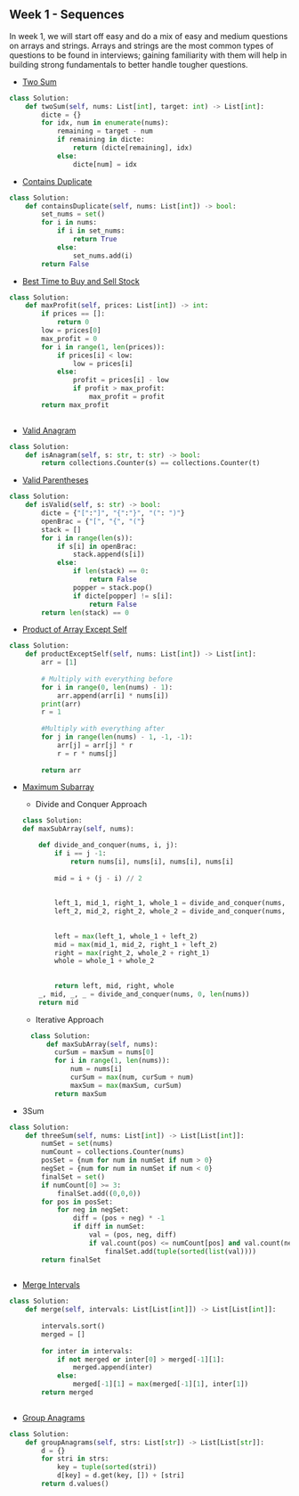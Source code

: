 ## Week 1 - Sequences
In week 1, we will start off easy and do a mix of easy and medium questions on arrays and strings. 
Arrays and strings are the most common types of questions to be found in interviews; gaining familiarity with them will help in building strong fundamentals to better handle tougher questions.


-  [Two Sum](https://leetcode.com/problems/two-sum)
```python
class Solution:
    def twoSum(self, nums: List[int], target: int) -> List[int]:
        dicte = {}
        for idx, num in enumerate(nums):
            remaining = target - num
            if remaining in dicte:
                return (dicte[remaining], idx)
            else:
                dicte[num] = idx
```


-  [Contains Duplicate](https://leetcode.com/problems/contains-duplicate)

```python
class Solution:
    def containsDuplicate(self, nums: List[int]) -> bool:
        set_nums = set()
        for i in nums:
            if i in set_nums:
                return True
            else:
                set_nums.add(i)
        return False
```

- [Best Time to Buy and Sell Stock](https://leetcode.com/problems/best-time-to-buy-and-sell-stock)

```python
class Solution:
    def maxProfit(self, prices: List[int]) -> int:
        if prices == []:
            return 0
        low = prices[0]
        max_profit = 0
        for i in range(1, len(prices)):
            if prices[i] < low:
                low = prices[i]
            else:
                profit = prices[i] - low
                if profit > max_profit:
                    max_profit = profit
        return max_profit
                
```


- [Valid Anagram](https://leetcode.com/problems/valid-anagram/)

```python
class Solution:
    def isAnagram(self, s: str, t: str) -> bool:
        return collections.Counter(s) == collections.Counter(t)
```


- [Valid Parentheses](https://leetcode.com/problems/valid-anagram)
```python
class Solution:
    def isValid(self, s: str) -> bool:
        dicte = {"[":"]", "{":"}", "(": ")"}
        openBrac = {"[", "{", "("}
        stack = []
        for i in range(len(s)):
            if s[i] in openBrac:
                stack.append(s[i])
            else:
                if len(stack) == 0:
                    return False
                popper = stack.pop()
                if dicte[popper] != s[i]:
                    return False
        return len(stack) == 0
```

- [Product of Array Except Self](https://leetcode.com/problems/product-of-array-except-self)
```python
class Solution:
    def productExceptSelf(self, nums: List[int]) -> List[int]:
        arr = [1]
        
        # Multiply with everything before
        for i in range(0, len(nums) - 1):
            arr.append(arr[i] * nums[i])
        print(arr)
        r = 1
        
        #Multiply with everything after
        for j in range(len(nums) - 1, -1, -1):
            arr[j] = arr[j] * r
            r = r * nums[j]
        
        return arr
```


- [Maximum Subarray](https://leetcode.com/problems/maximum-subarray)

    - Divide and Conquer Approach
    ```python
  class Solution:
    def maxSubArray(self, nums):

        def divide_and_conquer(nums, i, j):
            if i == j -1:
                return nums[i], nums[i], nums[i], nums[i]
            
            mid = i + (j - i) // 2
            
            
            left_1, mid_1, right_1, whole_1 = divide_and_conquer(nums, i, mid)
            left_2, mid_2, right_2, whole_2 = divide_and_conquer(nums, mid, j)
            
            
            left = max(left_1, whole_1 + left_2)
            mid = max(mid_1, mid_2, right_1 + left_2)
            right = max(right_2, whole_2 + right_1)
            whole = whole_1 + whole_2
            
            
            return left, mid, right, whole
        _, mid, _, _ = divide_and_conquer(nums, 0, len(nums))
        return mid
   ```
    - Iterative Approach
    ```python
      class Solution:
          def maxSubArray(self, nums):
            curSum = maxSum = nums[0]
            for i in range(1, len(nums)):
                num = nums[i] 
                curSum = max(num, curSum + num)
                maxSum = max(maxSum, curSum)
            return maxSum     
  ```  

- 3Sum

```python
class Solution:
    def threeSum(self, nums: List[int]) -> List[List[int]]:
        numSet = set(nums)
        numCount = collections.Counter(nums)
        posSet = {num for num in numSet if num > 0}
        negSet = {num for num in numSet if num < 0}
        finalSet = set()
        if numCount[0] >= 3:
            finalSet.add((0,0,0))
        for pos in posSet:
            for neg in negSet:
                diff = (pos + neg) * -1
                if diff in numSet:
                    val = (pos, neg, diff)
                    if val.count(pos) <= numCount[pos] and val.count(neg) <= numCount[neg] and val.count(diff) <= numCount[diff]:
                        finalSet.add(tuple(sorted(list(val))))
        return finalSet
            
```

- [Merge Intervals](https://leetcode.com/problems/merge-intervals/submissions/)

```python
class Solution:
    def merge(self, intervals: List[List[int]]) -> List[List[int]]:
        
        intervals.sort()
        merged = []
        
        for inter in intervals:
            if not merged or inter[0] > merged[-1][1]:
                merged.append(inter)
            else:
                merged[-1][1] = max(merged[-1][1], inter[1])
        return merged
        
```
- [Group Anagrams](https://leetcode.com/problems/group-anagrams/submissions/)

```python
class Solution:
    def groupAnagrams(self, strs: List[str]) -> List[List[str]]:
        d = {}
        for stri in strs:
            key = tuple(sorted(stri))
            d[key] = d.get(key, []) + [stri]
        return d.values()


```
